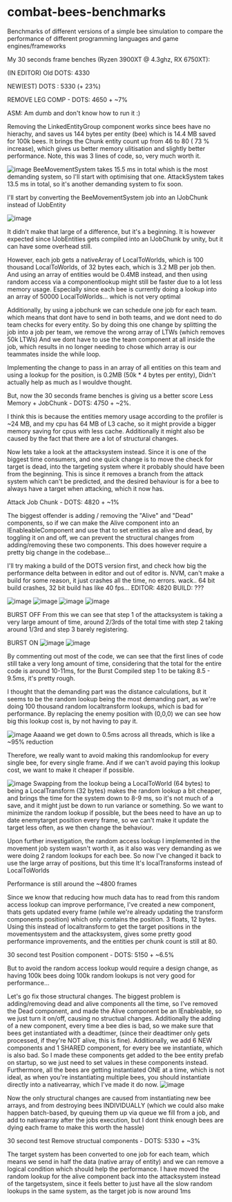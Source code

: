 # combat-bees-benchmarks
Benchmarks of different versions of a simple bee simulation to compare the performance of different programming languages and game engines/frameworks

My 30 seconds frame benches (Ryzen 3900XT @ 4.3ghz, RX 6750XT):

(IN EDITOR)
Old DOTS: 4330

NEW(EST) DOTS : 5330 (+ 23%)

REMOVE LEG COMP - DOTS: 4650 + ~7%

ASM: Am dumb and don't know how to run it :)

Removing the LinkedEntityGroup component works since bees have no hierachy, and saves us 144 bytes per entity (bee) which is 14.4 MB saved for 100k bees.
It brings the Chunk entity count up from 46 to 80 ( 73 % increase), which gives us better memory ulitisation and slightly better performance. 
Note, this was 3 lines of code, so, very much worth it.


![image](https://github.com/ThorWhitemountain/combat-bees-benchmarks/assets/72937268/fe7081d8-948c-40fc-9ee7-3e4b8ca4973f)
BeeMovementSystem takes 15.5 ms in total whish is the most demanding system, so I'll start with optimising that one.
AttackSystem takes 13.5 ms in total, so it's another demanding system to fix soon.

I'll start by converting the BeeMovementSystem job into an IJobChunk instead of IJobEntity

![image](https://github.com/ThorWhitemountain/combat-bees-benchmarks/assets/72937268/0d30bc1e-a7f8-44f4-9bd3-f151cd1133a4)

It didn't make that large of a difference, but it's a beginning. It is however expected since IJobEntities gets compiled into an IJobChunk by unity, but it can have some overhead still.

However, each job gets a nativeArray of LocalToWorlds, which is 100 thousand LocalToWorlds, of 32 bytes each, which is 3.2 MB per job then. And using an array of entities would be 0.4MB instead, and then using random access via a componentlookup might still be faster due to a lot less memory usage. 
Especially  since each bee is currently doing a lookup into an array of 50000 LocalToWorlds... which is not very optimal

Additionally, by using a jobchunk we can schedule one job for each team. which means that dont have to send in both teams, and we dont need to do team checks for every entity.
So by doing this one change by splitting the job into a job per team, we remove the wrong array of LTWs (which removes 50k LTWs)
And we dont have to use the team component at all inside the job, which results in no longer needing to chose which array is our teammates inside the while loop. 

Implementing the change to pass in an array of all entities on this team and using a lookup for the position, is 0.2MB (50k * 4 bytes per entity), Didn't actually help as much as I wouldve thought.

But, now the 30 seconds frame benches is giving us a better score
Less Memory + JobChunk - DOTS: 4750 + ~2%.

I think this is because the entities memory usage according to the profiler is ~24 MB, and my cpu has 64 MB of L3 cache, so it might provide a bigger memory saving for cpus with less cache.
Additionally it might also be caused by the fact that there are a lot of structural changes.


Now lets take a look at the attacksystem instead. Since it is one of the biggest time consumers, and one quick change is to move the check for target is dead, into the targeting system
where it probably should have been from the beginning. This is since it removes a branch from the attack system which can't be predicted, and the desired behaviour is for a bee to always have a target when attacking, which it now has.

Attack Job Chunk - DOTS: 4820 + ~1%


The biggest offender is adding / removing the "Alive" and "Dead" components, so if we can make the Alive component into an IEnableableComponent and use that to set entities as alive and dead, by toggling it on and off, we can prevent the structural changes from adding/removing these two components. This does however require a pretty big change in the codebase...


I'll try making a build of the DOTS version first, and check how big the performance delta between in editor and out of editor is.
NVM, can't make a build for some reason, it just crashes all the time, no errors. wack.. 64 bit build crashes, 32 bit build has like 40 fps...
EDITOR: 4820
BUILD: ???


![image](https://github.com/ThorWhitemountain/combat-bees-benchmarks/assets/72937268/f4d347fe-c694-45a5-925d-4350d451db1f)
![image](https://github.com/ThorWhitemountain/combat-bees-benchmarks/assets/72937268/03f35e7e-e7c6-45b0-84c6-e366bcbefc05)
![image](https://github.com/ThorWhitemountain/combat-bees-benchmarks/assets/72937268/5d0bee59-56c0-44b1-a065-86664c6df1d9)
![image](https://github.com/ThorWhitemountain/combat-bees-benchmarks/assets/72937268/cbbbc1c2-a168-4ed6-93b5-515aa600a8a9)

BURST OFF
From this we can see that step 1 of the attacksystem is taking a very large amount of time, around 2/3rds of the total time
with step 2 taking around 1/3rd and step 3 barely registering.

BURST ON
![image](https://github.com/ThorWhitemountain/combat-bees-benchmarks/assets/72937268/8f864926-5c37-48fd-9cc3-e8d63e79c7ca)
![image](https://github.com/ThorWhitemountain/combat-bees-benchmarks/assets/72937268/d0cfab81-bdb7-4f31-90b9-16e9df054cfb)

By commenting out most of the code, we can see that the first lines of code still take a very long amount of time, considering that the total for the entire code is around 10-11ms, for the 
Burst Compiled step 1 to be taking 8.5 - 9.5ms, it's pretty rough.

I thought that the demanding part was the distance calculations, but it seems to be the random lookup being the most demanding part, as we're doing 100 thousand random localtransform lookups, which is bad for performance. 
By replacing the enemy position with (0,0,0) we can see how big this lookup cost is, by not having to pay it.

![image](https://github.com/ThorWhitemountain/combat-bees-benchmarks/assets/72937268/54056a61-7555-4d48-88c0-07badedd7d8f)
Aaaand we get down to  0.5ms across all threads, which is like a ~95% reduction

Therefore, we really want to avoid making this randomlookup for every single bee, for every single frame.
And if we can't avoid paying this lookup cost, we want to make it cheaper if possible. 

![image](https://github.com/ThorWhitemountain/combat-bees-benchmarks/assets/72937268/2622aaec-a4f4-41a0-99b9-18f4e001a1ab)
Swapping from the lookup being a LocalToWorld (64 bytes) to being a LocalTransform (32 bytes) makes the random lookup a bit cheaper, and brings the time for the system down to 8-9 ms, 
so it's not much of a save, and it might just be down to run variance or something. 
So we want to minimize the random lookup if possible, but the bees need to have an up to date enemytarget position every frame, so we can't make it update the target less often,
as we then change the behaviour.

Upon further investigation, the random access lookup I implemented in the movement job system wasn't worth it, as it also was very demanding as we were doing 2 random lookups for each bee. 
So now I've changed it back to use the large array of positions, but this time It's localTransforms instead of LocalToWorlds

Performance is still around the ~4800 frames

Since we know that reducing how much data has to read from this random access lookup can improve performance, I've created a new component, thats gets updated every frame (while we're already updating the transform components position) which only contains the position. 3 floats, 12 bytes.
Using this instead of localtransform to get the target positions in the movementsystem and the attacksystem, gives some pretty good performance improvements, and the entities per chunk count is still at 80.

30 second test
Position component - DOTS: 5150 + ~6.5%


But to avoid the random access lookup would require a design change, as having 100k bees doing 100k random lookups is not very good for performance...



Let's go fix those structural changes. The biggest problem is adding/removing dead and alive components all the time, so I've removed the Dead component, and made the Alive component be an IEnableable, so we just turn it on/off, causing no structual changes.
Additionally the adding of a new component, every time a bee dies is bad, so we make sure that bees get instantiated with a deadtimer, (since their deadtimer only gets processed, if they're NOT alive, this is fine).
Additionally, we add 6 NEW components and 1 SHARED component, for every bee we instantiate, which is also bad. So I made these components get added to the bee entity prefab on startup, so we just need to set values in these components instead.
Furthermore, all the bees are getting instantiated ONE at a time, which is not ideal, as when you're instantiating multiple bees, you should instantiate directly into a nativearray, which I've made it do now.
![image](https://github.com/ThorWhitemountain/combat-bees-benchmarks/assets/72937268/00c33c8c-296a-40b7-a979-f5a783a8cf60)


Now the only structural changes are caused from instantiating new bee arrays, and from destroying bees INDIVIDUALLY (which we could also make happen batch-based, by queuing them up via queue we fill from a job, and add to nativearray after the jobs execution, but I dont think enough bees are dying each frame to make this worth the hassle)

30 second test
Remove structual components - DOTS: 5330 + ~3%

The target system has been converted to one job for each team, which means we send in half the data (native array of entity) and we can remove a logical condition which should help the performance.
I have moved the random lookup for the alive component back into the attacksystem instead of the targetsystem, since it feels better to just have all the slow random lookups in the same system, as the target job is now around 1ms
